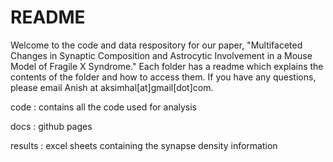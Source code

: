 # README 

Welcome to the code and data respository for our paper, "Multifaceted Changes in Synaptic Composition and Astrocytic Involvement in a Mouse Model of Fragile X Syndrome." Each folder has a readme which explains the contents of the folder and how to access them. If you have any questions, please email Anish at aksimhal[at]gmail[dot]com. 

code : contains all the code used for analysis

docs : github pages 

results : excel sheets containing the synapse density information

